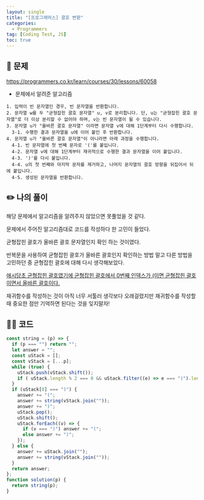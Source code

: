 ```yaml
---
layout: single
title: "[프로그래머스] 괄호 변환"
categories:
  - Programmers
tag: [Coding Test, JS]
toc: true
---
```


## 📖 문제

<https://programmers.co.kr/learn/courses/30/lessons/60058>

- 문제에서 알려준 알고리즘

```
1. 입력이 빈 문자열인 경우, 빈 문자열을 반환합니다.
2. 문자열 w를 두 "균형잡힌 괄호 문자열" u, v로 분리합니다. 단, u는 "균형잡힌 괄호 문자열"로 더 이상 분리할 수 없어야 하며, v는 빈 문자열이 될 수 있습니다.
3. 문자열 u가 "올바른 괄호 문자열" 이라면 문자열 v에 대해 1단계부터 다시 수행합니다.
  3-1. 수행한 결과 문자열을 u에 이어 붙인 후 반환합니다.
4. 문자열 u가 "올바른 괄호 문자열"이 아니라면 아래 과정을 수행합니다.
  4-1. 빈 문자열에 첫 번째 문자로 '('를 붙입니다.
  4-2. 문자열 v에 대해 1단계부터 재귀적으로 수행한 결과 문자열을 이어 붙입니다.
  4-3. ')'를 다시 붙입니다.
  4-4. u의 첫 번째와 마지막 문자를 제거하고, 나머지 문자열의 괄호 방향을 뒤집어서 뒤에 붙입니다.
  4-5. 생성된 문자열을 반환합니다.
```

## ✏️ 나의 풀이

해당 문제에서 알고리즘을 알려주지 않았으면 못풀었을 것 같다.

문제에서 주어진 알고리즘대로 코드를 작성하다 한 고민이 들었다.

균형잡힌 괄호가 올바른 괄호 문자열인지 확인 하는 것이였다.

반복문을 사용하여 균형잡힌 괄호가 올바른 괄호인지 확인하는 방법 말고 다른 방법을 고민하던 중 균형잡힌 괄호에 대해 다시 생각해보았다.

<U>애시당초 균형잡힌 괄호였기에 균형잡힌 괄호에서 0번째 인덱스가 (이면 균형잡힌 괄호이면서 올바른 괄호이다.</U>

재귀함수를 작성하는 것이 아직 너무 서툴러 생각보다 오래걸렸지만 재귀함수를 작성할 때 중요한 점만 기억하면 된다는 것을 잊지말자!

## 👩‍💻 코드

```javascript
const string = (p) => {
  if (p === "") return "";
  let answer = "";
  const uStack = [];
  const vStack = [...p];
  while (true) {
    uStack.push(vStack.shift());
    if ( uStack.length % 2 === 0 && uStack.filter((e) => e === ")").length === uStack.length / 2 ) break;
  }
  if (uStack[0] === ")") {
    answer += "(";
    answer += string(vStack.join(""));
    answer += ")";
    uStack.pop();
    uStack.shift();
    uStack.forEach((v) => {
      if (v === ")") answer += "(";
      else answer += ")";
    });
  } else {
    answer += uStack.join("");
    answer += string(vStack.join(""));
  }
  return answer;
};
function solution(p) {
  return string(p);
}
```
